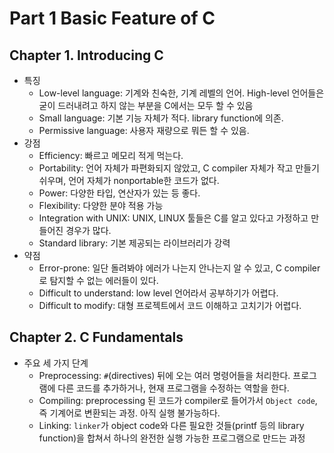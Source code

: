 # Part 1 Basic Feature of C

## Chapter 1. Introducing C

- 특징
    + Low-level language: 기계와 친숙한, 기계 레벨의 언어. High-level 언어들은 굳이 드러내려고 하지 않는 부분을 C에서는 모두 할 수 있음
    + Small language: 기본 기능 자체가 적다. library function에 의존.
    + Permissive language: 사용자 재량으로 뭐든 할 수 있음.
- 강점
    + Efficiency: 빠르고 메모리 적게 먹는다.
    + Portability: 언어 자체가 파편화되지 않았고, C compiler 자체가 작고 만들기 쉬우며, 언어 자체가 nonportable한 코드가 없다.
    + Power: 다양한 타입, 연산자가 있는 등 좋다.
    + Flexibility: 다양한 분야 적용 가능
    + Integration with UNIX: UNIX, LINUX 툴들은 C를 알고 있다고 가정하고 만들어진 경우가 많다.
    + Standard library: 기본 제공되는 라이브러리가 강력
- 약점
    + Error-prone: 일단 돌려봐야 에러가 나는지 안나는지 알 수 있고, C compiler로 탐지할 수 없는 에러들이 있다.
    + Difficult to understand: low level 언어라서 공부하기가 어렵다.
    + Difficult to modify: 대형 프로젝트에서 코드 이해하고 고치기가 어렵다.

## Chapter 2. C Fundamentals

- 주요 세 가지 단계
    + Preprocessing: `#`(directives) 뒤에 오는 여러 명령어들을 처리한다. 프로그램에 다른 코드를 추가하거나, 현재 프로그램을 수정하는 역할을 한다.
    + Compiling: preprocessing 된 코드가 compiler로 들어가서 `Object code`, 즉 기계어로 변환되는 과정. 아직 실행 불가능하다.
    + Linking: `linker`가 object code와 다른 필요한 것들(printf 등의 library function)을 합쳐서 하나의 완전한 실행 가능한 프로그램으로 만드는 과정
